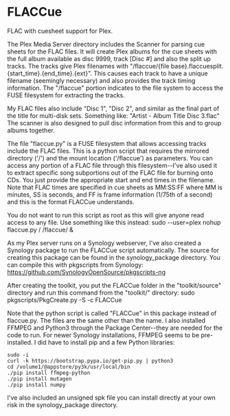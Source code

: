 # FLACCue
FLAC with cuesheet support for Plex.

The Plex Media Server directory includes the Scanner for parsing cue sheets
for the FLAC files. It will create Plex albums for the cue sheets with the
full album available as disc 9999, track [Disc #] and also the split up tracks.
The tracks give Plex filenames with
"/flaccue/{file base}.flaccuesplit.{start_time}.{end_time}.{ext}".
This causes each track to have a unique filename (seemingly necessary) and
also provides the track timing information. The "/flaccue" portion indicates
to the file system to access the FUSE filesystem for extracting the tracks.

My FLAC files also include "Disc 1", "Disc 2", and similar as the final
part of the title for multi-disk sets. Something like:
"Artist - Album Title Disc 3.flac"
The scanner is also designed to pull disc information from this and to group
albums together.

The file "flaccue.py" is a FUSE filesystem that allows accessing tracks include
the FLAC files. This is a python script that requires the mirrored directory ('/')
and the mount location ('/flaccue') as parameters. You can access any portion
of a FLAC file through this filesystem--I've also used it to extract specific
song subportions out of the FLAC file for burning onto CDs. You just provide
the appropriate start and end times in the filename. Note that FLAC times are
specified in cue sheets as MM:SS:FF where MM is minutes, SS is seconds, and
FF is frame information (1/75th of a second) and this is the format FLACCue
understands.

You do not want to run this script as root as this will give anyone read
access to any file. Use something like this instead:
sudo --user=plex nohup flaccue.py / /flaccue/ &


As my Plex server runs on a Synology webserver, I've also created a Synology
package to run the FLACCue script automatically. The source for creating this
package can be found in the synology_package directory. You can compile this
with pkgscripts from Synology:
https://github.com/SynologyOpenSource/pkgscripts-ng

After creating the toolkit, you put the FLACCue folder in the "toolkit/source"
directory and run this command from the "toolkit/" directory:
sudo pkgscripts/PkgCreate.py -S -c FLACCue

Note that the python script is called "FLACCue" in this package instead of
flaccue.py. The files are the same other than the name. I also installed
FFMPEG and Python3 through the Package Center--they are needed for the code
to run. For newer Synology installations, FFMPEG seems to be pre-installed.
I did have to install pip and a few Python libraries:
```
sudo -i
curl -k https://bootstrap.pypa.io/get-pip.py | python3
cd /volume1/@appstore/py3k/usr/local/bin
./pip install ffmpeg-python
./pip install mutagen
./pip install numpy
```

I've also included an unsigned spk file you can install directly at your own
risk in the synology_package directory.
